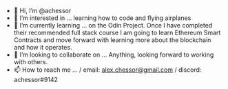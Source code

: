 - 👋 Hi, I’m @achessor
- 👀 I’m interested in ... learning how to code and flying airplanes
- 🌱 I’m currently learning ... on the Odin Project. Once I have completed their recommended full stack course I am going to learn Ethereum Smart Contracts and move forward with learning more about the blockchain and how it operates.
- 💞️ I’m looking to collaborate on ... Anything, looking forward to working with others.
- 📫 How to reach me ... /  email: alex.chessor@gmail.com  /  discord: achessor#9142

<!---
achessor/achessor is a ✨ special ✨ repository because its `README.md` (this file) appears on your GitHub profile.
You can click the Preview link to take a look at your changes.
--->
